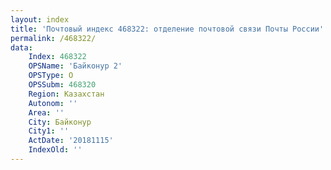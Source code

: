 ```yaml
---
layout: index
title: 'Почтовый индекс 468322: отделение почтовой связи Почты России'
permalink: /468322/
data:
    Index: 468322
    OPSName: 'Байконур 2'
    OPSType: О
    OPSSubm: 468320
    Region: Казахстан
    Autonom: ''
    Area: ''
    City: Байконур
    City1: ''
    ActDate: '20181115'
    IndexOld: ''
---
```

